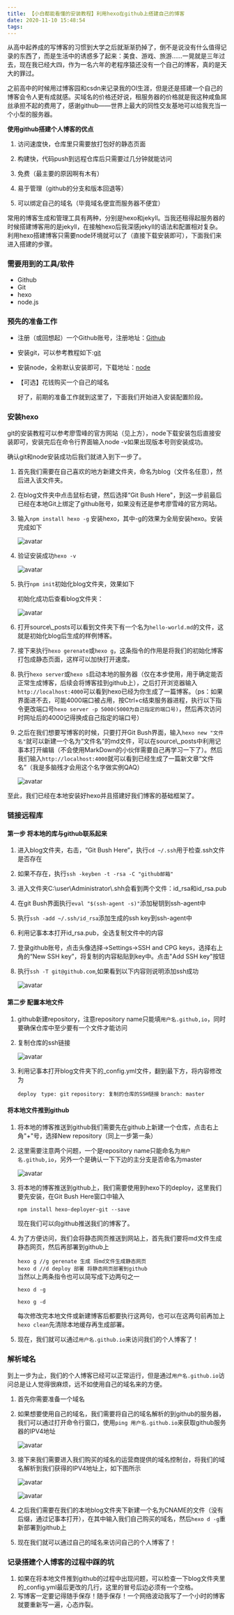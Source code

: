 ```yaml
---
title: 【小白都能看懂的安装教程】利用hexo在github上搭建自己的博客
date: 2020-11-10 15:48:54
tags:
---
```


从高中起养成的写博客的习惯到大学之后就渐渐扔掉了，倒不是说没有什么值得记录的东西了，而是生活中的诱惑多了起来：美食、游戏、旅游……一晃就是三年过去，现在我已经大四，作为一名六年的老程序猿还没有一个自己的博客，真的是天大的罪过。

之前高中的时候用过博客园和csdn来记录我的OI生涯，但是还是搭建一个自己的博客会令人更有成就感。买域名的价格还好说，租服务器的价格就是我这种咸鱼屌丝承担不起的费用了，感谢github——世界上最大的同性交友基地可以给我充当一个小型的服务器。

__使用github搭建个人博客的优点__

1. 访问速度快，仓库里只需要放打包好的静态页面

2. 构建快，代码push到远程仓库后只需要过几分钟就能访问

3. 免费（最主要的原因啊有木有）
4. 易于管理（github的分支和版本回退等）
5. 可以绑定自己的域名（毕竟域名便宜而服务器不便宜）

常用的博客生成和管理工具有两种，分别是hexo和jekyll。当我还租得起服务器的时候搭建博客用的是jekyll，在接触hexo后我深感jekyll的语法和配置相对复杂。利用hexo搭建博客只需要node环境就可以了（直接下载安装即可），下面我们来进入搭建的步骤。

### 需要用到的工具/软件

+ Github
+ Git
+ hexo
+ node.js

### 预先的准备工作

+ 注册（或回想起）一个Github账号，注册地址：[Github](https://github.com/)

+ 安装git，可以参考教程如下:[git](https://www.liaoxuefeng.com/wiki/896043488029600)

+ 安装node，全称默认安装即可，下载地址：[node](https://git-scm.com/)

+ 【可选】花钱购买一个自己的域名

  好了，前期的准备工作就到这里了，下面我们开始进入安装配置阶段。

### 安装hexo

git的安装教程可以参考廖雪峰的官方网站（见上方），node下载安装包后直接安装即可，安装完后在命令行界面输入node -v如果出现版本号则安装成功。

确认git和node安装成功后我们就进入到下一步了。

1. 首先我们需要在自己喜欢的地方新建文件夹，命名为blog（文件名任意），然后进入该文件夹。

2. 在blog文件夹中点击鼠标右键，然后选择“Git Bush Here"，到这一步前最后已经在本地Git上绑定了github账号，如果没有还是参考廖雪峰的官方网站。

3. 输入`npm install hexo -g` 安装hexo，其中-g的效果为全局安装hexo。安装完成如下

   ![avatar](D:\document\blog\source\photo\hexo_install.png)

4. 验证安装成功`hexo -v`

   ![avatar](D:\document\blog\source\photo\hexo-v.png)

5. 执行`npm init`初始化blog文件夹，效果如下

   初始化成功后查看blog文件夹：

   ![avatar](D:\document\blog\source\photo\document.png)

6. 打开source\\_posts可以看到文件夹下有一个名为`hello-world.md`的文件，这就是初始化blog后生成的样例博客。

7. 接下来执行`hexo gerenate`或`hexo g`，这条指令的作用是将我们的初始化博客打包成静态页面，这样可以加快打开速度。

8. 执行`hexo server`或`hexo s`启动本地的服务器（仅在本步使用，用于确定能否正常生成博客，后续会将博客挂到github上），之后打开浏览器输入`http://localhost:4000`可以看到hexo已经为你生成了一篇博客。（ps：如果界面进不去，可能4000端口被占用，按Ctrl+c结束服务器进程，执行以下指令更改端口号`hexo server -p 5000(5000为自己指定的端口号)`，然后再次访问时网址后的4000记得换成自己指定的端口号）

9. 之后在我们想要写博客的时候，只要打开Git Bush界面，输入`hexo new "文件名"`就可以新建一个名为“文件名”的md文件，可以在source\\_posts中利用记事本打开编辑（不会使用MarkDown的小伙伴需要自己再学习一下了）。然后我们输入`http://localhost:4000`就可以看到已经生成了一篇新文章“文件名”（我是多脑残才会用这个名字做实例QAQ）

   ![avatar](D:\document\blog\source\photo\hexo.png)

至此，我们已经在本地安装好hexo并且搭建好我们博客的基础框架了。

### 链接远程库

#### 第一步 将本地的库与github联系起来

1. 进入blog文件夹，右击，“Git Bush Here”，执行`cd ~/.ssh`用于检查.ssh文件是否存在

2. 如果不存在，执行`ssh -keyben -t -rsa -C "github邮箱"`

3. 进入文件夹C:\user\Administrator\\.shh会看到两个文件：id_rsa和id_rsa.pub

4. 在git Bush界面执行`eval "$(ssh-agent -s)"`添加秘钥到ssh-agent中

5. 执行`ssh -add ~/.ssh/id_rsa`添加生成的ssh key到ssh-agent中

6. 利用记事本本打开id_rsa.pub，全选复制文件中的内容

7. 登录github账号，点击头像选择->Settings->SSH and CPG keys，选择右上角的“New SSH key”，将复制的内容粘贴到key中。点击"Add SSH key"按钮

8. 执行`ssh -T git@github.com`,如果看到以下内容则说明添加ssh成功

   ![avatar](D:\document\blog\source\photo\ssh.png)

#### 第二步 配置本地文件

1. github新建repository，注意repository name只能填`用户名.github,io`，同时要确保仓库中至少要有一个文件才能访问

2. 复制仓库的ssh链接

   ![avatar](D:\document\blog\source\photo\copy_ssh.png)

3. 利用记事本打开blog文件夹下的_config.yml文件，翻到最下方，将内容修改为

   `deploy ` 
   	`type: git`
   	`repository: 复制的仓库的SSH链接`
   	`branch: master`

#### 将本地文件推到github

1. 将本地的博客推送到github我们需要先在github上新建一个仓库，点击右上角"+"号，选择New repository（同上一步第一条）

2. 这里需要注意两个问题，一个是repository name只能命名为`用户名.github,io`，另外一个是确认一下下边的主分支是否命名为master

   ![avatar](D:\document\blog\source\photo\repository.png)

3. 将本地的博客推送到github上，我们需要使用到hexo下的deploy，这里我们要先安装，在Git Bush Here窗口中输入

   `npm install hexo-deployer-git --save`
   
   现在我们可以向github推送我们的博客了。

4. 为了方便访问，我们会将静态网页推送到网站上，首先我们要将md文件生成静态网页，然后再部署到github上

   `hexo g //g gerenate 生成 将md文件生成静态网页 `  
   `hexo d //d deploy 部署 将静态网页部署到github`  
   当然以上两条指令也可以简写成下边两句之一  

   `hexo d -g `  

   `hexo g -d`    

   每次修改完本地文件或新建博客后都要执行这两句，也可以在这两句前再加上`hexo clean`先清除本地缓存再生成部署。

5. 现在，我们就可以通过`用户名.github.io`来访问我们的个人博客了！

### 解析域名

到上一步为止，我们的个人博客已经可以正常运行，但是通过`用户名.github.io`访问总是让人觉得很麻烦，远不如使用自己的域名来的方便。

1. 首先你需要准备一个域名

2. 如果想要使用自己的域名，我们需要将自己的域名解析的到github的服务器，我们可以通过打开命令行窗口，使用`ping 用户名.github.io`来获取github服务器的IPV4地址

   ![avatar](D:\document\blog\source\photo\IPV4.png)

3. 接下来我们需要进入我们购买的域名的运营商提供的域名控制台，将我们的域名解析到我们获得的IPV4地址上，如下图所示

   ![avatar](D:\document\blog\source\photo\yuming1.png)

   ![avatar](D:\document\blog\source\photo\yuming2.png)

4. 之后我们需要在我们的本地blog文件夹下新建一个名为CNAME的文件（没有后缀，通过记事本打开），在其中输入我们自己购买的域名，然后`hexo d -g`重新部署到github上

5. 现在我们就可以通过自己的域名来访问自己的个人博客了！

### 记录搭建个人博客的过程中踩的坑

1. 如果在将本地文件推到github的过程中出现问题，可以检查一下blog文件夹里的_config.yml最后更改的几行，这里的冒号后边必须有一个空格。
3. 写博客一定要记得随手保存！随手保存！一个网络波动我写了一个小时的博客就要重新写一遍，心态炸裂。

